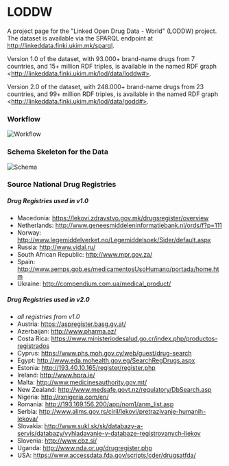 # LODDW

A project page for the "Linked Open Drug Data - World" (LODDW) project. The dataset is available via the SPARQL endpoint at http://linkeddata.finki.ukim.mk/sparql.

Version 1.0 of the dataset, with 93.000+ brand-name drugs from 7 countries, and 15+ million RDF triples, is available in the named RDF graph \<http://linkeddata.finki.ukim.mk/lod/data/loddw#>.

Version 2.0 of the dataset, with 248.000+ brand-name drugs from 23 countries, and 99+ million RDF triples, is available in the named RDF graph \<http://linkeddata.finki.ukim.mk/lod/data/godd#>.

### Workflow

![Workflow](https://raw.githubusercontent.com/mjovanovik/loddw/master/Figures/loddw-workflow.png "The workflow in the LODDW project.")

### Schema Skeleton for the Data

![Schema](https://raw.githubusercontent.com/mjovanovik/loddw/master/Figures/loddw-schema.png "The schema skeleton for the LODDW project.")

### Source National Drug Registries
##### Drug Registries used in v1.0
* Macedonia: https://lekovi.zdravstvo.gov.mk/drugsregister/overview
* Netherlands: http://www.geneesmiddeleninformatiebank.nl/ords/f?p=111
* Norway: http://www.legemiddelverket.no/Legemiddelsoek/Sider/default.aspx
* Russia: http://www.vidal.ru/
* South African Republic: http://www.mpr.gov.za/
* Spain: http://www.aemps.gob.es/medicamentosUsoHumano/portada/home.htm
* Ukraine: http://compendium.com.ua/medical_product/

##### Drug Registries used in v2.0
* *all registries from v1.0*
* Austria: https://aspregister.basg.gv.at/
* Azerbaijan: http://www.pharma.az/
* Costa Rica: https://www.ministeriodesalud.go.cr/index.php/productos-registrados
* Cyprus: https://www.phs.moh.gov.cy/web/guest/drug-search
* Egypt: http://www.eda.mohealth.gov.eg/SearchRegDrugs.aspx
* Estonia: http://193.40.10.165/register/register.php
* Ireland: http://www.hpra.ie/
* Malta: http://www.medicinesauthority.gov.mt/
* New Zealand: http://www.medsafe.govt.nz/regulatory/DbSearch.asp
* Nigeria: http://rxnigeria.com/en/
* Romania: http://193.169.156.200/app/nom1/anm_list.asp
* Serbia: http://www.alims.gov.rs/ciril/lekovi/pretrazivanje-humanih-lekova/
* Slovakia: http://www.sukl.sk/sk/databazy-a-servis/databazy/vyhladavanie-v-databaze-registrovanych-liekov
* Slovenia: http://www.cbz.si/
* Uganda: http://www.nda.or.ug/drugregister.php
* USA: https://www.accessdata.fda.gov/scripts/cder/drugsatfda/